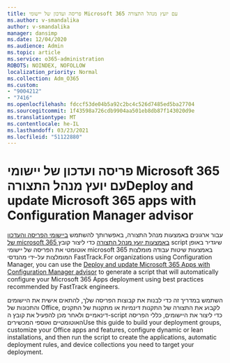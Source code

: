 ```yaml
---
title: פריסה ועדכון של יישומי Microsoft 365 עם יועץ מנהל התצורה
ms.author: v-smandalika
author: v-smandalika
manager: dansimp
ms.date: 12/04/2020
ms.audience: Admin
ms.topic: article
ms.service: o365-administration
ROBOTS: NOINDEX, NOFOLLOW
localization_priority: Normal
ms.collection: Adm_O365
ms.custom:
- "9004212"
- "7416"
ms.openlocfilehash: fdccf53de04b5a92c2bc4c526d7485ed5ba27704
ms.sourcegitcommit: 1f43598a726cdb9904aa501eb8db87f143020d9e
ms.translationtype: MT
ms.contentlocale: he-IL
ms.lasthandoff: 03/23/2021
ms.locfileid: "51122880"
---
```

# <a name="deploy-and-update-microsoft-365-apps-with-configuration-manager-advisor"></a><span data-ttu-id="56ec5-102">פריסה ועדכון של יישומי Microsoft 365 עם יועץ מנהל התצורה</span><span class="sxs-lookup"><span data-stu-id="56ec5-102">Deploy and update Microsoft 365 apps with Configuration Manager advisor</span></span>

<span data-ttu-id="56ec5-103">עבור ארגונים באמצעות מנהל התצורה, באפשרותך להשתמש [ביישומי הפריסה והעדכון של microsoft 365 באמצעות יועץ מנהל התצורה](https://go.microsoft.com/fwlink/?linkid=2146549) כדי ליצור קובץ script שיגדיר באופן אוטומטי את הפריסה של יישומי microsoft 365 באמצעות שיטות עבודה מומלצות המומלצות על-ידי מהנדסי FastTrack.</span><span class="sxs-lookup"><span data-stu-id="56ec5-103">For organizations using Configuration Manager, you can use the [Deploy and update Microsoft 365 Apps with Configuration Manager advisor](https://go.microsoft.com/fwlink/?linkid=2146549) to generate a script that will automatically configure your Microsoft 365 Apps deployment using best practices recommended by FastTrack engineers.</span></span>

<span data-ttu-id="56ec5-104">השתמש במדריך זה כדי לבנות את קבוצות הפריסה שלך, להתאים אישית את היישומים והתכונות של Office, לקבוע את התצורה של התקנות דינמיות או מתקנות של התקנים דינאמיים ולאחר מכן להפעיל את קובץ ה-script כדי ליצור את היישומים, כללי הפריסה האוטומטיים ואוספי המכשירים</span><span class="sxs-lookup"><span data-stu-id="56ec5-104">Use this guide to build your deployment groups, customize your Office apps and features, configure dynamic or lean installations, and then run the script to create the applications, automatic deployment rules, and device collections you need to target your deployment.</span></span>
